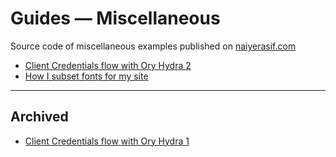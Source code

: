 # Guides &mdash; Miscellaneous

Source code of miscellaneous examples published on [naiyerasif.com](https://www.naiyerasif.com)

- [Client Credentials flow with Ory Hydra 2](./ory-hydra-2--client-credentials-flow/)
- [How I subset fonts for my site](./webfont-subsetting/)

---

## Archived

- [Client Credentials flow with Ory Hydra 1](../@archive/miscellaneous/ory-hydra-1--client-credentials-flow/)
